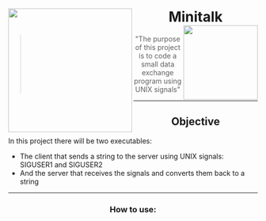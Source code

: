 <h1 align="center">
  <img src="https://user-images.githubusercontent.com/76601093/196039712-ffd15bb3-8fd2-4aac-b8a1-f5a4481836e4.jpg" align="left" width=250> Minitalk <img src="https://user-images.githubusercontent.com/76601093/196040617-064194a4-56f0-4116-aec5-1bd3d6cb5230.png" align="right" width=150>
</h1>

<div align="center">
  <blockquote>
    "The purpose of this project is to code a small data exchange program using UNIX signals"
  </blockquote>
</div>

---

<h2 align="center">
  Objective
</h2>

In this project there will be two executables:
  - The client that sends a string to the server using UNIX signals: SIGUSER1 and SIGUSER2
  - And the server that receives the signals and converts them back to a string

---

<h3 align="center">
  How to use:
</h3>
